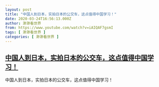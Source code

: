 ```yaml
---
layout: post
title: "中国人到日本，实拍日本的公交车，这点值得中国学习！"
date: 2020-03-24T16:56:13.000Z
author: 渺渺看世界
from: https://www.youtube.com/watch?v=iAIQAF7gsmI
tags: [ 渺渺看世界 ]
categories: [ 渺渺看世界 ]
---
```

<!--1585068973000-->
[中国人到日本，实拍日本的公交车，这点值得中国学习！](https://www.youtube.com/watch?v=iAIQAF7gsmI)
------

<div>
中国人到日本，实拍日本的公交车，这点值得中国学习！
</div>
